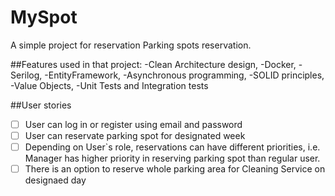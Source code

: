 # MySpot
A simple project for reservation Parking spots reservation.

##Features used in that project:
-Clean Architecture design,
-Docker,
-Serilog,
-EntityFramework,
-Asynchronous programming,
-SOLID principles,
-Value Objects,
-Unit Tests and Integration tests

##User stories
- [ ] User can log in or register using email and password
- [ ] User can reservate parking spot for designated week
- [ ] Depending on User`s role, reservations can have different priorities, i.e. Manager has higher priority in reserving parking spot than regular user.
- [ ] There is an option to reserve whole parking area for Cleaning Service on designaed day
